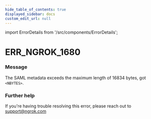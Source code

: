 ```yaml
---
hide_table_of_contents: true
displayed_sidebar: docs
custom_edit_url: null
---
```


import ErrorDetails from '/src/components/ErrorDetails';

# ERR_NGROK_1680

### Message
The SAML metadata exceeds the maximum length of 16834 bytes, got `<NBYTES>`.

### Further help
If you're having trouble resolving this error, please reach out to [support@ngrok.com](mailto:support@ngrok.com?subject=Help%20with%20ERR_NGROK_1680)

<ErrorDetails error='err_ngrok_1680' />
